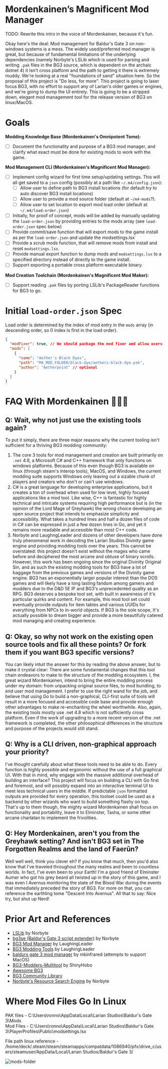 # Mordenkainen’s Magnificent Mod Manager

TODO: Rewrite this intro in the voice of Mordenkainen, because it's fun.

Okay here's the deal: Mod management for Baldur's Gate 3 on non-windows systems is a mess. The widely used/preferred mod manager is great, but because of fundamental limitations of the underlying dependencies (namely Norbyte's LSLib which is used for parsing and writing `.pak` files in the BG3 source, which is dependent on the archaic dotnet 4) it isn't cross platform and the path to getting it there is extremely muddy. We're looking at a real "foundations of sand" situation here. So the proposal of this project is "Do less, for more". This project is going to laser focus BG3, with no effort to support any of Larian's older games or engines, and we're going to dump the UI entirely. This is going to be a stripped down, elegant mod management tool for the release version of BG3 on linux/MacOS.

# Goals

**Modding Knowledge Base (Mordenkainen's Omnipotent Tome):**

- [ ] Document the functionality and purpose of a BG3 mod manager, and clarify what exact must be done for existing mods to work with the game.

**Mod Management CLI (Mordenkainen's Magnificent Mod Manager):**

- [ ] Implement config wizard for first time setup/updating settings. This will all get saved to a `json` config (possibly at a path like `~/.m4/config.json`):
  - [ ] Allow user to define path to BG3 install locations (for default try to auto discover BG3 install locations)
  - [ ] Allow user to provide a mod source folder (default at `~/m4-mods`?).
  - [ ] Allow user to set location to export mod load order (default at `~/.m4/load-order.json`)
- [ ] Initially, for proof of concept, mods will be added by manually updating the `load-order.json` by providing entries to the mods array (see `load-order.json` spec below)
- [ ] Provide commit/save function that will export mods to the game install as per the `load-order.json` and update the modsettings.lsx`
- [ ] Provide a scrub mods function, that will remove mods from install and reset `modsettings.lsx`.
- [ ] Provide manual export function to dump mods and `modsettings.lsx` to a specified directory instead of directly to the game install.
- [ ] Support exporting a portable cross platform executable binary.

**Mod Creation Toolchain (Mordenkainen's Magnificent Mod Maker):**

- [ ] Support reading `.pak` files by porting LSLib's PackageReader functions for BG3 to go.

# Initial `load-order.json` Spec

Load order is determined by the index of mod entry in the `mods` array (in descending order, so 0 index is first in the load order).

```json
{
  "modFixer": true, // We should package the mod fixer and allow users to activate it when needed with this simple flag.
  "mods": [
    {
      "name": "Aether's Black Dyes",
      "path": "M4_MOD_FOLDER/black-dye/aethers-black-dye.pak",
      "author": "Aetherpoint" // optional
    }
  ]
}
```

# FAQ With Mordenkainen 🧙🏼‍♂️

## Q: Wait, why not just use the existing tools again?

To put it simply, there are three major reasons why the current tooling isn't sufficient for a thriving BG3 modding community:

1. The core 3 tools for mod management and creation are built primarily on `.net` 4.8, a Microsoft C# and C++ framework that only functions on windows platforms. Because of this even though BG3 is available on linux (through steam's interop tools), MacOS, and Windows, the current modding suite supports Windows only leaving out a sizable chunk of players and creators who don't or can't use windows.
2. C# is a great language for developing enterprise applications, but it creates a ton of overhead when used for low level, highly focused applications like a mod tool. Like wise, C++ is fantastic for highly technical and intricate systems requiring high performance but is (in the opinion of the Lord Mage of Greyhawk) the wrong choice developing an open source project that intends to emphasize simplicity and accessibility. What takes a hundred lines and half a dozen files of code in C# can be expressed in just a few dozen lines in Go, and yet it remains more readable and accessible than most C++ code.
3. Norbyte and LaughngLeader and dozens of other developers have done truly phenomenal work in decoding the Larian Studios Divinity game engine and providing modding tools over the years. This cannot be overstated: this project doesn't exist without the mages who came before and deciphered the most arcane and obtuse of binary scrolls. However, this work has been ongoing since the original Divinity Original Sin, and as such the existing modding tools for BG3 have a lot of baggage from the previous games and versions of the Divinity game engine. BG3 has an exponentially larger popular interest than the DOS games and will likely have a long lasting fandom among gamers and modders due to the D&D 5E IP and BG3's unprecedented quality as an RPG. BG3 deserves a bespoke tool set, with built in awareness of it's particular quirks and content. For example, this mod tool set could eventually provide outputs for item tables and various UUIDs for everything from NPCs to in-world objects. If BG3 is the sole scope, It's actually possible to dream bigger and provide a more beautifully catered mod managing and creating experience.

## Q: Okay, so why not work on the existing open source tools and fix all these points? Or fork them if you want BG3 specific versions?

You can likely intuit the answer for this by reading the above answer, but to make it crystal clear: There are some fundamental changes that this tool chain endeavors to make to the structure of the modding ecosystem. I, the great wizard Mordenkainen, intend to bring the entire modding process under my domain: from unpacking original source files, to mod bundling, to end user mod management. I prefer to use the right wand for the job, and believe that using Go to build a non-graphical, CLI-first suite of tools will result in a more focused and accessible code base and provide enough other advantages to make re-enchanting the wheel worthwhile. Also, again, the existing tools mostly use .net 4.8 which is not sufficiently cross platform. Even if the work of upgrading to a more recent version of the .net framework is completed, the other philosophical differences in the structure and purpose of the projects would still stand.

## Q: Why is a CLI driven, non-graphical approach your priority?

I've thought carefully about what these tools need to be able to do. Every function is highly possible and ergonomic without the use of a full graphical UI. With that in mind, why engage with the massive additional overhead of building an interface? This project will focus on building a CLI with Go first and foremost, and will possibly expand into an interactive terminal UI to meet less technical users in the middle. If predictable `json` formatted outputs are provided for every operation, this toolset could be used as a backend by other wizards who want to build something flashy on top. That's up to them though, the mighty wizard Mordenkainen shall focus on functionality and portability, leave it to Elminster, Tasha, or some other arcane charlatan to implement the frivolities.

## Q: Hey Mordenkainen, aren't you from the Greyhawk setting? And isn't BG3 set in The Forgotten Realms and the land of Faerûn?

Well well well, think you clever eh? If you know that much, then you'd also know that I've traveled throughout the many realms and been to countless worlds. In fact, I've even been to your Earth! I'm a good friend of Elminster Aumer who got his grey beard all twisted up in the story of this game, and I was even I Avernus monitoring the state of the Blood War during the events that immediately preceded the story of BG3. For more on that, you can reference the earthling tome "Descent Into Avernus". All that to say: Nice try, but shut up Nerd!

# Prior Art and References

- [LSLib](https://github.com/Norbyte/lslib) by Norbyte
- [bg3se (Baldur's Gate 3 script extender)](https://github.com/Norbyte/bg3se) by Norbyte
- [BG3 Mod Manager](https://github.com/LaughingLeader/BG3ModManager) by LaughingLeader
- [BG3 Modding Tools](https://github.com/LaughingLeader/BG3ModdingTools/tree/master) by LaughingLeader
- [baldurs gate 3 mod manager](https://github.com/mkinfrared/baldurs-gate3-mod-manager) by mkinfrared (attempts to support MacOS)
- [BG3-Modders-Multitool](https://github.com/ShinyHobo/BG3-Modders-Multitool) by ShinyHobo
- [Awesome BG3](https://github.com/bg3mods/awesome-bg3)
- [BG3 Community Library](https://github.com/BG3-Community-Library-Team/BG3-Community-Library)
- [Norbyte's Resource Search Engine](https://bg3.norbyte.dev/search) by Norbyte

# Where Mod Files Go In Linux

PAK files - C:\Users\ronno\AppData\Local\Larian Studios\Baldur's Gate 3\Mods\
Mod Files - C:\Users\ronno\AppData\Local\Larian Studios\Baldur's Gate 3\PlayerProfiles\Public\modsettings.lsx

File path linux reference - /home/deck/.steam/steam/steamapps/compatdata/1086940/pfx/drive_c/users/steamuser/AppData/Local/Larian Studios/Baldur's Gate 3/

![mods-folder](https://github.com/ConnorMinielly/mordys-magnificent-mod-manager/assets/25215145/1daddc4b-7e54-453e-8302-d73be8f3ff4f)
